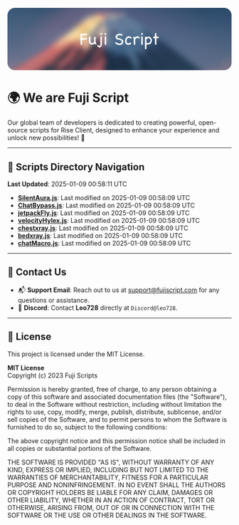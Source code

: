 ![Banner](.github/b.webp)

# 🌍 **We are Fuji Script**

Our global team of developers is dedicated to creating powerful, open-source scripts for Rise Client, designed to enhance your experience and unlock new possibilities! 🌟

---
<!-- SCRIPTS_NAVIGATION_START -->
## 📂 **Scripts Directory Navigation**

**Last Updated**: 2025-01-09 00:58:11 UTC

- **[SilentAura.js](scripts/SilentAura.js)**: Last modified on 2025-01-09 00:58:09 UTC
- **[ChatBypass.js](scripts/ChatBypass.js)**: Last modified on 2025-01-09 00:58:09 UTC
- **[jetpackFly.js](scripts/jetpackFly.js)**: Last modified on 2025-01-09 00:58:09 UTC
- **[velocityHylex.js](scripts/velocityHylex.js)**: Last modified on 2025-01-09 00:58:09 UTC
- **[chestxray.js](scripts/chestxray.js)**: Last modified on 2025-01-09 00:58:09 UTC
- **[bedxray.js](scripts/bedxray.js)**: Last modified on 2025-01-09 00:58:09 UTC
- **[chatMacro.js](scripts/chatMacro.js)**: Last modified on 2025-01-09 00:58:09 UTC

<!-- SCRIPTS_NAVIGATION_END -->

---

## 💬 **Contact Us**  
- 📬 **Support Email**: Reach out to us at [support@fujiscript.com](mailto:support@fujiscript.com) for any questions or assistance.  
- 💬 **Discord**: Contact **Leo728** directly at `Discord@leo728`.

---

## 📜 **License**

This project is licensed under the MIT License.  

**MIT License**  
Copyright (c) 2023 Fuji Scripts  

Permission is hereby granted, free of charge, to any person obtaining a copy of this software and associated documentation files (the "Software"), to deal in the Software without restriction, including without limitation the rights to use, copy, modify, merge, publish, distribute, sublicense, and/or sell copies of the Software, and to permit persons to whom the Software is furnished to do so, subject to the following conditions:  

The above copyright notice and this permission notice shall be included in all copies or substantial portions of the Software.  

THE SOFTWARE IS PROVIDED "AS IS", WITHOUT WARRANTY OF ANY KIND, EXPRESS OR IMPLIED, INCLUDING BUT NOT LIMITED TO THE WARRANTIES OF MERCHANTABILITY, FITNESS FOR A PARTICULAR PURPOSE AND NONINFRINGEMENT. IN NO EVENT SHALL THE AUTHORS OR COPYRIGHT HOLDERS BE LIABLE FOR ANY CLAIM, DAMAGES OR OTHER LIABILITY, WHETHER IN AN ACTION OF CONTRACT, TORT OR OTHERWISE, ARISING FROM, OUT OF OR IN CONNECTION WITH THE SOFTWARE OR THE USE OR OTHER DEALINGS IN THE SOFTWARE.  
